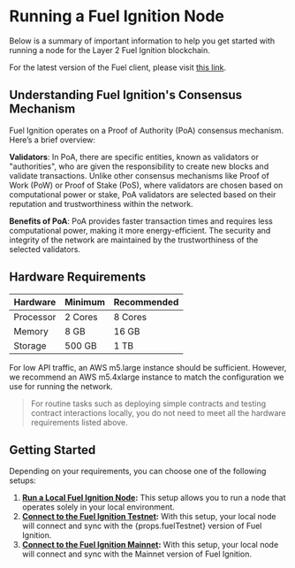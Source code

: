 # Running a Fuel Ignition Node

Below is a summary of important information to help you get started with running a node for the Layer 2 Fuel Ignition blockchain.

For the latest version of the Fuel client, please visit [this link](https://github.com/FuelLabs/fuel-core).

## Understanding Fuel Ignition's Consensus Mechanism

Fuel Ignition operates on a Proof of Authority (PoA) consensus mechanism. Here’s a brief overview:

**Validators**: In PoA, there are specific entities, known as validators or "authorities", who are given the responsibility to create new blocks and validate transactions. Unlike other consensus mechanisms like Proof of Work (PoW) or Proof of Stake (PoS), where validators are chosen based on computational power or stake, PoA validators are selected based on their reputation and trustworthiness within the network.

**Benefits of PoA**: PoA provides faster transaction times and requires less computational power, making it more energy-efficient. The security and integrity of the network are maintained by the trustworthiness of the selected validators.

## Hardware Requirements

|  Hardware  | Minimum  | Recommended |
|------------|----------|-------------|
|  Processor |  2 Cores |  8 Cores    |
|  Memory    |  8 GB    |  16 GB      |
|  Storage   |  500 GB  |  1 TB       |

For low API traffic, an AWS m5.large instance should be sufficient. However, we recommend an AWS m5.4xlarge instance to match the configuration we use for running the network.

> For routine tasks such as deploying simple contracts and testing contract interactions locally, you do not need to meet all the hardware requirements listed above.

## Getting Started

Depending on your requirements, you can choose one of the following setups:

1. **[Run a Local Fuel Ignition Node](./local):** This setup allows you to run a node that operates solely in your local environment.
2. **[Connect to the Fuel Ignition Testnet](./testnet):** With this setup, your local node will connect and sync with the {props.fuelTestnet} version of Fuel Ignition.
3. **[Connect to the Fuel Ignition Mainnet](./mainnet):** With this setup, your local node will connect and sync with the Mainnet version of Fuel Ignition.
